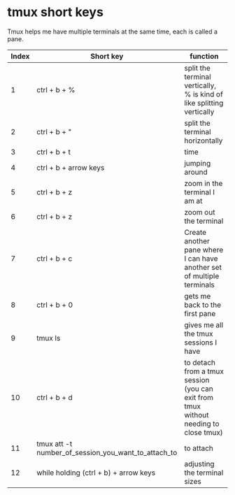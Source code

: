 # tmux short keys

Tmux helps me have multiple terminals at the same time, each is called a pane. 

|**Index**|**Short key** | **function**| 
| -- | --|  -- | 
|1 | ctrl + b + %| split the terminal vertically, % is kind of like splitting vertically |
|2 |ctrl + b + "| split the terminal horizontally  | 
|3 |ctrl + b + t| time  | 
|4 |ctrl + b + arrow keys| jumping around  | 
|5 |ctrl + b + z| zoom in the terminal I am at  | 
|6 |ctrl + b + z| zoom out the terminal  | 
|7 |ctrl + b + c| Create another pane where I can have another set of multiple terminals| 
|8 |ctrl + b + 0| gets me back to the first pane| 
|9 |tmux ls | gives me all the tmux sessions I have| 
|10 |ctrl + b + d| to detach from a tmux session (you can exit from tmux without needing to close tmux)| 
|11 |tmux att -t number_of_session_you_want_to_attach_to| to attach| 
|12 |while holding (ctrl + b) + arrow keys| adjusting the terminal sizes| 

